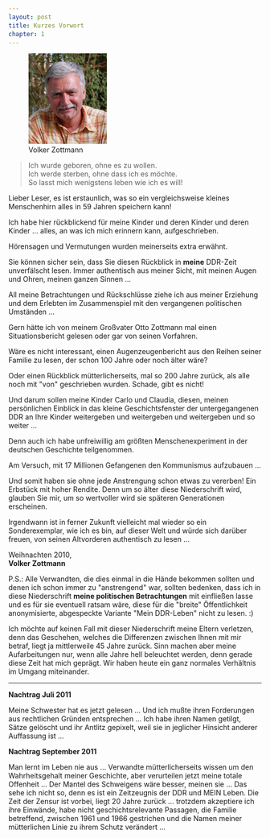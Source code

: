 ```yaml
---  
layout: post
title: Kurzes Vorwort
chapter: 1
---  
```


<figure class="right"><a href="/bilder/002.jpg" title="Klicken f&uuml;r Grossansicht" rel="facebox"><img title="Volker Zottmann" src="/bilder/thumb-002.png"></a><figcaption>Volker Zottmann</figcaption></figure>

<blockquote class="big">
  <p>
    Ich wurde geboren, ohne es zu wollen.<br>
    Ich werde sterben, ohne dass ich es möchte.<br>
    So lasst mich wenigstens leben wie ich es will!
  </p>
</blockquote>
  
Lieber Leser, es ist erstaunlich, was so ein vergleichsweise kleines
Menschenhirn alles in 59 Jahren speichern kann!

Ich habe hier rückblickend für meine Kinder und deren Kinder und deren Kinder
… alles, an was ich mich erinnern kann, aufgeschrieben.

Hörensagen und Vermutungen wurden meinerseits extra erwähnt.

Sie können sicher sein, dass Sie diesen Rückblick in **meine** DDR-Zeit
unverfälscht lesen. Immer authentisch aus meiner Sicht, mit meinen Augen und
Ohren, meinen ganzen Sinnen …

All meine Betrachtungen und Rückschlüsse ziehe ich aus meiner Erziehung und
dem Erlebten im Zusammenspiel mit den vergangenen politischen Umständen …

Gern hätte ich von meinem Großvater Otto Zottmann mal einen Situationsbericht
gelesen oder gar von seinen Vorfahren.

Wäre es nicht interessant, einen Augenzeugenbericht aus den Reihen seiner
Familie zu lesen, der schon 100 Jahre oder noch älter wäre?

Oder einen Rückblick mütterlicherseits, mal so 200 Jahre zurück, als alle noch
mit "von" geschrieben wurden.  Schade, gibt es nicht!

Und darum sollen meine Kinder Carlo und Claudia, diesen, meinen persönlichen
Einblick in das kleine Geschichtsfenster der untergegangenen DDR an Ihre
Kinder weitergeben und weitergeben und weitergeben und so weiter …

Denn auch ich habe unfreiwillig am größten Menschenexperiment in der deutschen
Geschichte teilgenommen.

Am Versuch, mit 17 Millionen Gefangenen den Kommunismus aufzubauen …

Und somit haben sie ohne jede Anstrengung schon etwas zu vererben! Ein
Erbstück mit hoher Rendite. Denn um so älter diese Niederschrift wird, glauben
Sie mir, um so wertvoller wird sie späteren Generationen erscheinen.

Irgendwann ist in ferner Zukunft vielleicht mal wieder so ein Sonderexemplar,
wie ich es bin, auf dieser Welt und würde sich darüber freuen, von seinen
Altvorderen authentisch zu lesen …

Weihnachten 2010,  
**Volker Zottmann**

P.S.: Alle Verwandten, die dies einmal in die Hände bekommen sollten und denen
ich schon immer zu "anstrengend" war, sollten bedenken, dass ich in diese
Niederschrift **meine politischen Betrachtungen** mit einfließen lasse und es
für sie eventuell ratsam wäre, diese für die "breite" Öffentlichkeit
anonymisierte, abgespeckte Variante "Mein DDR-Leben" nicht zu lesen. :)

Ich möchte auf keinen Fall mit dieser Niederschrift meine Eltern verletzen,
denn das Geschehen, welches die Differenzen zwischen Ihnen mit mir betraf, liegt
ja mittlerweile 45 Jahre zurück. Sinn machen aber meine Aufarbeitungen nur,
wenn alle Jahre hell beleuchtet werden, denn gerade diese Zeit hat mich
geprägt. Wir haben heute ein ganz normales Verhältnis im Umgang miteinander.

---

**Nachtrag Juli 2011**

Meine Schwester hat es jetzt gelesen …
Und ich mußte ihren Forderungen aus rechtlichen Gründen entsprechen …
Ich habe ihren Namen getilgt, Sätze gelöscht und ihr Antlitz gepixelt, weil sie in jeglicher Hinsicht anderer Auffassung ist …

**Nachtrag September 2011**

Man lernt im Leben nie aus ...
Verwandte mütterlicherseits wissen um den Wahrheitsgehalt meiner Geschichte, aber verurteilen jetzt meine totale Offenheit ...
Der Mantel des Schweigens wäre besser, meinen sie ... Das sehe ich nicht so, denn es ist ein Zeitzeugnis der DDR und MEIN Leben.
Die Zeit der Zensur ist vorbei, liegt 20 Jahre zurück ... trotzdem akzeptiere ich ihre Einwände, habe nicht geschichtsrelevante Passagen, die Familie betreffend, zwischen 1961 und 1966 gestrichen und die Namen meiner mütterlichen Linie zu ihrem Schutz verändert ...